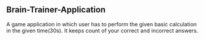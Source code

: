 ## Brain-Trainer-Application
A game application in which user has to perform the given basic calculation in the given time(30s). It keeps count of your correct and incorrect answers.
